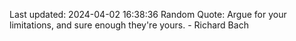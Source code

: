 Last updated: 2024-04-02 16:38:36
Random Quote: Argue for your limitations, and sure enough they're yours. - Richard Bach